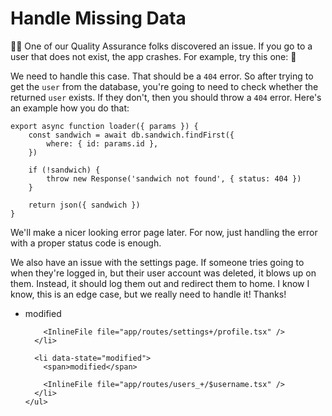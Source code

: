 # Handle Missing Data

👨‍💼 One of our Quality Assurance folks discovered an issue. If you go to a user
that does not exist, the app crashes. For example, try this one:
<LinkToApp to="/users/i-do-not-exist" /> 😬

We need to handle this case. That should be a `404` error. So after trying to
get the `user` from the database, you're going to need to check whether the
returned `user` exists. If they don't, then you should throw a `404` error.
Here's an example how you do that:

```tsx filename=app/routes/sandwiches.$id.tsx
export async function loader({ params }) {
	const sandwich = await db.sandwich.findFirst({
		where: { id: params.id },
	})

	if (!sandwich) {
		throw new Response('sandwich not found', { status: 404 })
	}

	return json({ sandwich })
}
```

We'll make a nicer looking error page later. For now, just handling the error
with a proper status code is enough.

We also have an issue with the settings page. If someone tries going to
<LinkToApp to="/settings/profile" /> when they're logged in, but their user
account was deleted, it blows up on them. Instead, it should log them out and
redirect them to home. I know I know, this is an edge case, but we really need
to handle it! Thanks!

<TouchedFiles>
  <div id="files">
    <ul>
      <li data-state="modified">
        <span>modified</span>

        <InlineFile file="app/routes/settings+/profile.tsx" />
      </li>

      <li data-state="modified">
        <span>modified</span>

        <InlineFile file="app/routes/users_+/$username.tsx" />
      </li>
    </ul>

  </div>
</TouchedFiles>
